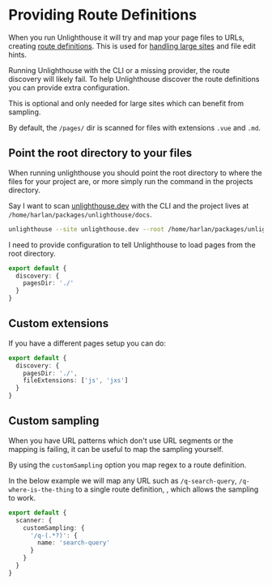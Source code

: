 # Providing Route Definitions

When you run Unlighthouse it will try and map your page files to URLs,
creating [route definitions](/glossary/#route-definition). This is used for [handling large sites](/guide/large-sites)
and file edit hints.

Running Unlighthouse with the CLI or a missing provider, the route discovery will likely fail. To help Unlighthouse
discover the route definitions you can provide extra configuration.

This is optional and only needed for large sites which can benefit from sampling.

By default, the `/pages/` dir is scanned for files with extensions `.vue` and `.md`.

## Point the root directory to your files

When running unlighthouse you should point the root directory to where the files for your project are, or more simply
run the command in the projects directory.

Say I want to scan [unlighthouse.dev](https://unlighthouse.dev) with the CLI and the project lives
at `/home/harlan/packages/unlighthouse/docs`.

```bash
unlighthouse --site unlighthouse.dev --root /home/harlan/packages/unlighthouse/docs
```

I need to provide configuration to tell Unlighthouse to load pages from the root directory.

```ts
export default {
  discovery: {
    pagesDir: './'
  }
}
```

## Custom extensions

If you have a different pages setup you can do:

```ts
export default {
  discovery: {
    pagesDir: './',
    fileExtensions: ['js', 'jxs']
  }
}
```

## Custom sampling

When you have URL patterns which don't use URL segments or the mapping is failing, it can be useful to map the sampling
yourself.

By using the `customSampling` option you map regex to a route definition.

In the below example we will map any URL such as `/q-search-query`, `/q-where-is-the-thing` to a single route
definition, , which allows the sampling to work.

```ts
export default {
  scanner: {
    customSampling: {
      '/q-(.*?)': {
        name: 'search-query'
      }
    }
  }
}
```
